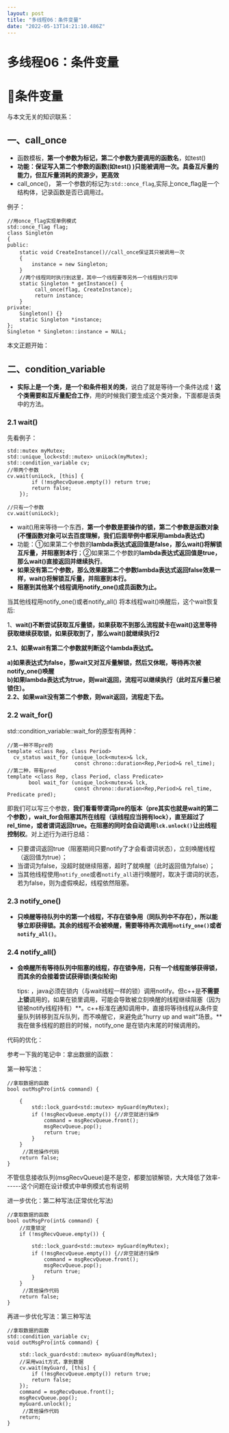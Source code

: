 ```yaml
---
layout: post
title: "多线程06：条件变量"
date: "2022-05-13T14:21:10.486Z"
---
```

多线程06：条件变量
==========

📕条件变量
======

与本文无关的知识联系：

一、call\_once
------------

*   函数模板，**第一个参数为标记，第二个参数为要调用的函数名**，如test()
*   **功能：保证写入第二个参数的函数(如test() )只能被调用一次。具备互斥量的能力，但互斥量消耗的资源少，更高效**
*   call\_once()， 第一个参数的标记为:`std::once_flag`,实际上once\_flag是一个结构体，记录函数是否已调用过。

例子：

    //用once_flag实现单例模式
    std::once_flag flag;
    class Singleton
    {
    public:
        static void CreateInstance()//call_once保证其只被调用一次
        {
            instance = new Singleton;
        }
        //两个线程同时执行到这里，其中一个线程要等另外一个线程执行完毕
    	static Singleton * getInstance() {
             call_once(flag, CreateInstance);
             return instance;
    	}
    private:
    	Singleton() {}
    	static Singleton *instance;
    };
    Singleton * Singleton::instance = NULL;
    
    

本文正题开始：

二、condition\_variable
---------------------

*   **实际上是一个类，是一个和条件相关的类**，说白了就是等待一个条件达成！**这个类需要和互斥量配合工作**，用的时候我们要生成这个类对象，下面都是该类中的方法。

### 2.1 wait()

先看例子：

    std::mutex myMutex;
    std::unique_lock<std::mutex> uniLock(myMutex);
    std::condition_variable cv;
    //带两个参数
    cv.wait(uniLock, [this] {
        	if (!msgRecvQueue.empty()) return true;
        	return false;
        });
     
    //只有一个参数
    cv.wait(uniLock);
    
    

*   wait()用来等待一个东西，**第一个参数是要操作的锁，第二个参数是函数对象(不懂函数对象可以去百度理解，我们后面举例中都采用lambda表达式)**
*   功能：①如果第二个参数的**lambda表达式返回值是false，那么wait()将解锁互斥量，并阻塞到本行**；②如果第二个参数的**lambda表达式返回值是true，那么wait()直接返回并继续执行**。
*   **如果没有第二个参数，那么效果跟第二个参数lambda表达式返回false效果一样，wait()将解锁互斥量，并阻塞到本行。**
*   **阻塞到其他某个线程调用notify\_one()成员函数为止。**

当其他线程用notify\_one()或者notify\_all() 将本线程wait()唤醒后，这个wait恢复后:

1、**wait()不断尝试获取互斥量锁，如果获取不到那么流程就卡在wait()这里等待获取继续获取锁，如果获取到了，那么wait()就继续执行2**

**2.1、如果wait有第二个参数就判断这个lambda表达式。**

**a)如果表达式为false，那wait又对互斥量解锁，然后又休眠，等待再次被notify\_one()唤醒**  
**b)如果lambda表达式为true，则wait返回，流程可以继续执行（此时互斥量已被锁住）。**  
**2.2、如果wait没有第二个参数，则wait返回，流程走下去。**

### 2.2 wait\_for()

std::condition\_variable::wait\_for的原型有两种：

    //第一种不带pre的
    template <class Rep, class Period>
      cv_status wait_for (unique_lock<mutex>& lck,
                          const chrono::duration<Rep,Period>& rel_time);
    //第二种，带有pred
    template <class Rep, class Period, class Predicate>
           bool wait_for (unique_lock<mutex>& lck,
                          const chrono::duration<Rep,Period>& rel_time, Predicate pred);
    
    

即我们可以写三个参数，**我们看看带谓词pre的版本（pre其实也就是wait的第二个参数），wait\_for会阻塞其所在线程（该线程应当拥有lock），直至超过了rel\_time，或者谓词返回true。在阻塞的同时会自动调用`lck.unlock()`让出线程控制权**。对上述行为进行总结：

*   只要谓词返回true（阻塞期间只要notify了才会看谓词状态），立刻唤醒线程（返回值为true）；
*   当谓词为false，没超时就继续阻塞，超时了就唤醒（此时返回值为false）；
*   当其他线程使用`notify_one`或者`notify_all`进行唤醒时，取决于谓词的状态，若为false，则为虚假唤起，线程依然阻塞。

### 2.3 notify\_one()

*   **只唤醒等待队列中的第一个线程，不存在锁争用（同队列中不存在），所以能够立即获得锁。其余的线程不会被唤醒，需要等待再次调用`notify_one()`或者`notify_all()`**。

### 2.4 notify\_all()

*   **会唤醒所有等待队列中阻塞的线程，存在锁争用，只有一个线程能够获得锁，而其余的会接着尝试获得锁(类似轮询)**
    
    tips: ，java必须在锁内（与wait线程一样的锁）调用notify。但c++是**不需要上锁**调用的，如果在锁里调用，可能会导致被立刻唤醒的线程继续阻塞（因为锁被notify线程持有）**。c++标准在通知调用中，直接将等待线程从条件变量队列转移到互斥队列，而不唤醒它，来避免此"hurry up and wait"场景。**我在做多线程的题目的时候，notify\_one 是在锁内末尾的时候调用的。
    

代码的优化：

参考一下我的笔记中：拿出数据的函数：

第一种写法：

    //拿取数据的函数
    bool outMsgPro(int& command) {
        
        {
    		std::lock_guard<std::mutex> myGuard(myMutex);
    		if (!msgRecvQueue.empty()) {//非空就进行操作
    			command = msgRecvQueue.front();
    			msgRecvQueue.pop();
    			return true;
    		}
        }
         //其他操作代码
    	return false;
    }
    

不管信息接收队列(msgRecvQueue)是不是空，都要加锁解锁，大大降低了效率------这个问题在设计模式中单例模式也有说明

进一步优化：第二种写法(正常优化写法)

    //拿取数据的函数
    bool outMsgPro(int& command) {
        //双重锁定
        if (!msgRecvQueue.empty()) {
            
            std::lock_guard<std::mutex> myGuard(myMutex);
    		if (!msgRecvQueue.empty()) {//非空就进行操作
    			command = msgRecvQueue.front();
    			msgRecvQueue.pop();
    			return true;
    		}       
        }	
         //其他操作代码
    	return false;
    }
    

再进一步优化写法：第三种写法

    //拿取数据的函数
    std::condition_variable cv;
    void outMsgPro(int& command) {
        
        std::lock_guard<std::mutex> myGuard(myMutex);
        //采用wait方式，拿到数据
        cv.wait(myGuard, [this] {
            if (!msgRecvQueue.empty()) return true;
            return false;
        });
        command = msgRecvQueue.front();
        msgRecvQueue.pop();
        myGuard.unlock();
         //其他操作代码
        return;
    }